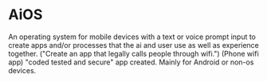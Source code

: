 # AiOS
An operating system for mobile devices with a text or voice prompt input to create apps and/or processes that the ai and user use as well as experience together. ("Create an app that legally calls people through wifi.") (Phone wifi app) "coded tested and secure" app created. Mainly for Android or non-os devices. 
